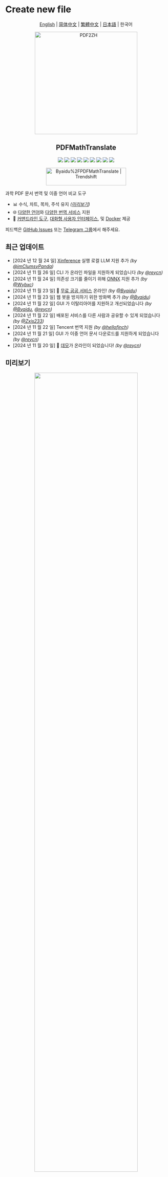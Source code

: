 # Create new file

<div align="center">

[English](../README.md) | [简体中文](README_zh-CN.md) | [繁體中文](README_zh-TW.md) | [日本語](README_ja-JP.md) | 한국어

<img src="./images/banner.png" width="320px"  alt="PDF2ZH"/>

<h2 id="title">PDFMathTranslate</h2>

<p>
  <!-- PyPI -->
  <a href="https://pypi.org/project/pdf2zh/">
    <img src="https://img.shields.io/pypi/v/pdf2zh"/></a>
  <a href="https://pepy.tech/projects/pdf2zh">
    <img src="https://static.pepy.tech/badge/pdf2zh"></a>
  <a href="https://hub.docker.com/repository/docker/byaidu/pdf2zh">
    <img src="https://img.shields.io/docker/pulls/byaidu/pdf2zh"></a>
  <!-- License -->
  <a href="./LICENSE">
    <img src="https://img.shields.io/github/license/Byaidu/PDFMathTranslate"/></a>
  <a href="https://huggingface.co/spaces/reycn/PDFMathTranslate-Docker">
    <img src="https://img.shields.io/badge/%F0%9F%A4%97-Online%20Demo-FF9E0D"/></a>
  <a href="https://www.modelscope.cn/studios/AI-ModelScope/PDFMathTranslate">
    <img src="https://img.shields.io/badge/ModelScope-Demo-blue"></a>
  <a href="https://github.com/Byaidu/PDFMathTranslate/pulls">
    <img src="https://img.shields.io/badge/contributions-welcome-green"/></a>
  <a href="https://gitcode.com/Byaidu/PDFMathTranslate/overview">
    <img src="https://gitcode.com/Byaidu/PDFMathTranslate/star/badge.svg"></a>
  <a href="https://t.me/+Z9_SgnxmsmA5NzBl">
    <img src="https://img.shields.io/badge/Telegram-2CA5E0?style=flat-squeare&logo=telegram&logoColor=white"/></a>
</p>

<a href="https://trendshift.io/repositories/12424" target="_blank"><img src="https://trendshift.io/api/badge/repositories/12424" alt="Byaidu%2FPDFMathTranslate | Trendshift" style="width: 250px; height: 55px;" width="250" height="55"/></a>

</div>

과학 PDF 문서 번역 및 이중 언어 비교 도구

- 📊 수식, 차트, 목차, 주석 유지 _([미리보기](#preview))_
- 🌐 [다양한 언어](#language)와 [다양한 번역 서비스](#services) 지원
- 🤖 [커맨드라인 도구](#usage), [대화형 사용자 인터페이스](#gui), 및 [Docker](#docker) 제공

피드백은 [GitHub Issues](https://github.com/Byaidu/PDFMathTranslate/issues) 또는 [Telegram 그룹](https://t.me/+Z9_SgnxmsmA5NzBl)에서 해주세요.

<h2 id="updates">최근 업데이트</h2>

- [2024 년 12 월 24 일] [Xinference](https://github.com/xorbitsai/inference) 실행 로컬 LLM 지원 추가 _(by [@imClumsyPanda](https://github.com/imClumsyPanda))_
- [2024 년 11 월 26 일] CLI 가 온라인 파일을 지원하게 되었습니다 _(by [@reycn](https://github.com/reycn))_
- [2024 년 11 월 24 일] 의존성 크기를 줄이기 위해 [ONNX](https://github.com/onnx/onnx) 지원 추가 _(by [@Wybxc](https://github.com/Wybxc))_
- [2024 년 11 월 23 일] 🌟 [무료 공공 서비스](#demo) 온라인! _(by [@Byaidu](https://github.com/Byaidu))_
- [2024 년 11 월 23 일] 웹 봇을 방지하기 위한 방화벽 추가 _(by [@Byaidu](https://github.com/Byaidu))_
- [2024 년 11 월 22 일] GUI 가 이탈리아어를 지원하고 개선되었습니다 _(by [@Byaidu](https://github.com/Byaidu), [@reycn](https://github.com/reycn))_
- [2024 년 11 월 22 일] 배포된 서비스를 다른 사람과 공유할 수 있게 되었습니다 _(by [@Zxis233](https://github.com/Zxis233))_
- [2024 년 11 월 22 일] Tencent 번역 지원 _(by [@hellofinch](https://github.com/hellofinch))_
- [2024 년 11 월 21 일] GUI 가 이중 언어 문서 다운로드를 지원하게 되었습니다 _(by [@reycn](https://github.com/reycn))_
- [2024 년 11 월 20 일] 🌟 [데모](#demo)가 온라인이 되었습니다! _(by [@reycn](https://github.com/reycn))_

<h2 id="preview">미리보기</h2>

<div align="center">
<img src="./images/preview.gif" width="80%"/>
</div>

<h2 id="demo">공공 서비스 🌟</h2>

### 무료 서비스 (<https://pdf2zh.com/>)

설치 없이 [무료 공공 서비스](https://pdf2zh.com/)를 온라인으로 사용해 볼 수 있습니다.

### 데모

설치 없이 [HuggingFace 의 데모](https://huggingface.co/spaces/reycn/PDFMathTranslate-Docker)와 [ModelScope 의 데모](https://www.modelscope.cn/studios/AI-ModelScope/PDFMathTranslate)를 사용해 볼 수 있습니다.
데모의 컴퓨팅 리소스가 제한되어 있으므로 남용하지 말아주세요.

<h2 id="install">설치 및 사용법</h2>

이 프로젝트를 사용하는 4 가지 방법을 제공합니다: [커맨드라인 도구](#cmd), [포터블](#portable), [GUI](#gui), 및 [Docker](#docker).

pdf2zh 실행에는 추가 모델 (`wybxc/DocLayout-YOLO-DocStructBench-onnx`) 이 필요합니다. 이 모델은 ModelScope 에서도 찾을 수 있습니다. 시작할 때 이 모델 다운로드에 문제가 있다면 다음 환경 변수를 사용하세요:

```shell
set HF_ENDPOINT=https://hf-mirror.com
```

PowerShell 사용자의 경우:

```shell
$env:HF_ENDPOINT = https://hf-mirror.com
```

<h3 id="cmd">방법 1. 커맨드라인 도구</h3>

1. Python 이 설치되어 있어야 합니다 (버전 3.10 <= 버전 <= 3.12)
2. 패키지를 설치합니다:

   ```bash
   pip install pdf2zh
   ```

3. 번역을 실행하고 [현재 작업 디렉토리](https://chatgpt.com/share/6745ed36-9acc-800e-8a90-59204bd13444)에 파일을 생성합니다:

   ```bash
   pdf2zh document.pdf
   ```

<h3 id="portable">방법 2. 포터블</h3>

Python 환경을 미리 설치할 필요가 없습니다.

[setup.bat](https://raw.githubusercontent.com/Byaidu/PDFMathTranslate/refs/heads/main/script/setup.bat)을 다운로드하고 더블클릭하여 실행합니다.

<h3 id="gui">방법 3. GUI</h3>

1. Python 이 설치되어 있어야 합니다 (버전 3.10 <= 버전 <= 3.12)
2. 패키지를 설치합니다:

   ```bash
   pip install pdf2zh
   ```

3. 브라우저에서 사용을 시작합니다:

   ```bash
   pdf2zh -i
   ```

4. 브라우저가 자동으로 시작되지 않으면 다음 URL 을 엽니다:

   ```bash
   http://localhost:7860/
   ```

   <img src="./images/gui.gif" width="500"/>

자세한 내용은 [GUI 문서](./README_GUI.md)를 참조하세요.

<h3 id="docker">방법 4. Docker</h3>

1. 풀하고 실행합니다:

   ```bash
   docker pull byaidu/pdf2zh
   docker run -d -p 7860:7860 byaidu/pdf2zh
   ```

2. 브라우저에서 엽니다:

   ```
   http://localhost:7860/
   ```

클라우드 서비스에서 Docker 배포용:

<div>
<a href="https://www.heroku.com/deploy?template=https://github.com/Byaidu/PDFMathTranslate">
  <img src="https://www.herokucdn.com/deploy/button.svg" alt="Deploy" height="26"></a>
<a href="https://render.com/deploy">
  <img src="https://render.com/images/deploy-to-render-button.svg" alt="Deploy to Koyeb" height="26"></a>
<a href="https://zeabur.com/templates/5FQIGX?referralCode=reycn">
  <img src="https://zeabur.com/button.svg" alt="Deploy on Zeabur" height="26"></a>
<a href="https://app.koyeb.com/deploy?type=git&builder=buildpack&repository=github.com/Byaidu/PDFMathTranslate&branch=main&name=pdf-math-translate">
  <img src="https://www.koyeb.com/static/images/deploy/button.svg" alt="Deploy to Koyeb" height="26"></a>
</div>

<h2 id="usage">고급 옵션</h2>

커맨드라인에서 번역 명령을 실행하여 현재 작업 디렉토리에 번역된 문서 `example-mono.pdf`와 이중 언어 문서 `example-dual.pdf`를 생성합니다. 기본적으로 Google 번역 서비스를 사용합니다. 더 많은 지원 번역 서비스는 [여기](https://github.com/Byaidu/PDFMathTranslate/blob/main/docs/ADVANCED.md#services)에서 찾을 수 있습니다.

<img src="./images/cmd.explained.png" width="580px"  alt="cmd"/>

다음 표에 참고용으로 모든 고급 옵션을 나열했습니다:

| 옵션           | 기능                                                                                                             | 예시                                           |
| -------------- | ---------------------------------------------------------------------------------------------------------------- | ---------------------------------------------- |
| files          | 로컬 파일                                                                                                        | `pdf2zh ~/local.pdf`                           |
| links          | 온라인 파일                                                                                                      | `pdf2zh http://arxiv.org/paper.pdf`            |
| `-i`           | [GUI 진입](#gui)                                                                                                 | `pdf2zh -i`                                    |
| `-p`           | [부분 문서 번역](#partial)                                                                                       | `pdf2zh example.pdf -p 1`                      |
| `-li`          | [소스 언어](#languages)                                                                                          | `pdf2zh example.pdf -li en`                    |
| `-lo`          | [대상 언어](#languages)                                                                                          | `pdf2zh example.pdf -lo zh`                    |
| `-s`           | [번역 서비스](#services)                                                                                         | `pdf2zh example.pdf -s deepl`                  |
| `-t`           | [멀티스레드](#threads)                                                                                           | `pdf2zh example.pdf -t 1`                      |
| `-o`           | 출력 디렉토리                                                                                                    | `pdf2zh example.pdf -o output`                 |
| `-f`, `-c`     | [예외](#exceptions)                                                                                              | `pdf2zh example.pdf -f "(MS.*)"`               |
| `--share`      | [gradio 공개 링크 얻기]                                                                                          | `pdf2zh -i --share`                            |
| `--authorized` | [[웹 인증 및 사용자 정의 인증 페이지 추가](https://github.com/Byaidu/PDFMathTranslate/blob/main/docs/ADVANCED.)] | `pdf2zh -i --authorized users.txt [auth.html]` |
| `--prompt`     | [사용자 정의 대형 모델 프롬프트 사용]                                                                            | `pdf2zh --prompt [prompt.txt]`                 |
| `--onnx`       | [사용자 정의 DocLayout-YOLO ONNX 모델 사용]                                                                      | `pdf2zh --onnx [onnx/model/path]`              |
| `--serverport` | [사용자 정의 WebUI 포트 사용]                                                                                    | `pdf2zh --serverport 7860`                     |
| `--dir`        | [배치 번역]                                                                                                      | `pdf2zh --dir /path/to/translate/`             |
| `--config`     | [구성 파일](https://github.com/Byaidu/PDFMathTranslate/blob/main/docs/ADVANCED.md#cofig)                         | `pdf2zh --config /path/to/config/config.json`  |

<h3 id="partial">전체 또는 부분 문서 번역</h3>

- **전체 번역**

```bash
pdf2zh example.pdf
```

- **부분 번역**

```bash
pdf2zh example.pdf -p 1-3,5
```

<h3 id="language">소스 언어와 대상 언어 지정</h3>

[Google Languages Codes](https://developers.google.com/admin-sdk/directory/v1/languages), [DeepL Languages Codes](https://developers.deepl.com/docs/resources/supported-languages) 참조

```bash
pdf2zh example.pdf -li en -lo ko
```

<h3 id="services">다른 서비스로 번역</h3>

다음 표는 각 번역 서비스에 필요한 [환경 변수](https://chatgpt.com/share/6734a83d-9d48-800e-8a46-f57ca6e8bcb4)를 보여줍니다. 각 서비스를 사용하기 전에 이러한 변수를 설정하세요.

| **번역기**          | **서비스**     | **환경 변수**                                                         | **기본값**                                               | **참고**                                                                                                                                                                                                   |
| ------------------- | -------------- | --------------------------------------------------------------------- | -------------------------------------------------------- | ---------------------------------------------------------------------------------------------------------------------------------------------------------------------------------------------------------- |
| **Google (기본)**   | `google`       | 없음                                                                  | N/A                                                      | 없음                                                                                                                                                                                                       |
| **Bing**            | `bing`         | 없음                                                                  | N/A                                                      | 없음                                                                                                                                                                                                       |
| **DeepL**           | `deepl`        | `DEEPL_AUTH_KEY`                                                      | `[Your Key]`                                             | [DeepL](https://support.deepl.com/hc/en-us/articles/360020695820-API-Key-for-DeepL-s-API) 참조                                                                                                             |
| **DeepLX**          | `deeplx`       | `DEEPLX_ENDPOINT`                                                     | `https://api.deepl.com/translate`                        | [DeepLX](https://github.com/OwO-Network/DeepLX) 참조                                                                                                                                                       |
| **Ollama**          | `ollama`       | `OLLAMA_HOST`, `OLLAMA_MODEL`                                         | `http://127.0.0.1:11434`, `gemma2`                       | [Ollama](https://github.com/ollama/ollama) 참조                                                                                                                                                            |
| **OpenAI**          | `openai`       | `OPENAI_BASE_URL`, `OPENAI_API_KEY`, `OPENAI_MODEL`                   | `https://api.openai.com/v1`, `[Your Key]`, `gpt-4o-mini` | [OpenAI](https://platform.openai.com/docs/overview) 참조                                                                                                                                                   |
| **AzureOpenAI**     | `azure-openai` | `AZURE_OPENAI_BASE_URL`, `AZURE_OPENAI_API_KEY`, `AZURE_OPENAI_MODEL` | `[Your Endpoint]`, `[Your Key]`, `gpt-4o-mini`           | [Azure OpenAI](https://learn.microsoft.com/zh-cn/azure/ai-services/openai/chatgpt-quickstart?tabs=command-line%2Cjavascript-keyless%2Ctypescript-keyless%2Cpython&pivots=programming-language-python) 참조 |
| **Zhipu**           | `zhipu`        | `ZHIPU_API_KEY`, `ZHIPU_MODEL`                                        | `[Your Key]`, `glm-4-flash`                              | [Zhipu](https://open.bigmodel.cn/dev/api/thirdparty-frame/openai-sdk) 참조                                                                                                                                 |
| **ModelScope**      | `modelscope`   | `MODELSCOPE_API_KEY`, `MODELSCOPE_MODEL`                              | `[Your Key]`, `Qwen/Qwen2.5-Coder-32B-Instruct`          | [ModelScope](https://www.modelscope.cn/docs/model-service/API-Inference/intro) 참조                                                                                                                        |
| **Silicon**         | `silicon`      | `SILICON_API_KEY`, `SILICON_MODEL`                                    | `[Your Key]`, `Qwen/Qwen2.5-7B-Instruct`                 | [SiliconCloud](https://docs.siliconflow.cn/quickstart) 참조                                                                                                                                                |
| **Gemini**          | `gemini`       | `GEMINI_API_KEY`, `GEMINI_MODEL`                                      | `[Your Key]`, `gemini-1.5-flash`                         | [Gemini](https://ai.google.dev/gemini-api/docs/openai) 참조                                                                                                                                                |
| **Azure**           | `azure`        | `AZURE_ENDPOINT`, `AZURE_API_KEY`                                     | `https://api.translator.azure.cn`, `[Your Key]`          | [Azure](https://docs.azure.cn/en-us/ai-services/translator/text-translation-overview) 참조                                                                                                                 |
| **Tencent**         | `tencent`      | `TENCENTCLOUD_SECRET_ID`, `TENCENTCLOUD_SECRET_KEY`                   | `[Your ID]`, `[Your Key]`                                | [Tencent](https://www.tencentcloud.com/products/tmt?from_qcintl=122110104) 참조                                                                                                                            |
| **Dify**            | `dify`         | `DIFY_API_URL`, `DIFY_API_KEY`                                        | `[Your DIFY URL]`, `[Your Key]`                          | [Dify](https://github.com/langgenius/dify) 참조, Dify 의 워크플로우 입력에서 lang_out, lang_in, text 세 변수를 정의해야 합니다.                                                                             |
| **AnythingLLM**     | `anythingllm`  | `AnythingLLM_URL`, `AnythingLLM_APIKEY`                               | `[Your AnythingLLM URL]`, `[Your Key]`                   | [anything-llm](https://github.com/Mintplex-Labs/anything-llm) 참조                                                                                                                                         |
| **Argos Translate** | `argos`        |                                                                       |                                                          | [argos-translate](https://github.com/argosopentech/argos-translate) 참조                                                                                                                                   |
| **Grok**            | `grok`         | `GORK_API_KEY`, `GORK_MODEL`                                          | `[Your GORK_API_KEY]`, `grok-2-1212`                     | [Grok](https://docs.x.ai/docs/overview) 참조                                                                                                                                                               |
| **DeepSeek**        | `deepseek`     | `DEEPSEEK_API_KEY`, `DEEPSEEK_MODEL`                                  | `[Your DEEPSEEK_API_KEY]`, `deepseek-chat`               | [DeepSeek](https://www.deepseek.com/) 참조                                                                                                                                                                 |
| **OpenAI-Liked**    | `openailiked` | `OPENAILIKED_BASE_URL`, `OPENAILIKED_API_KEY`, `OPENAILIKED_MODEL`       | `url`, `[Your Key]`, `model name`                        | 없음                                                                                                                                                                                                       |

위 표에 없는 OpenAI API 와 호환되는 대형 언어 모델의 경우, 표의 OpenAI 와 동일한 방식으로 환경 변수를 설정할 수 있습니다.

`-s service` 또는 `-s service:model`을 사용하여 번역 서비스를 지정합니다:

```bash
pdf2zh example.pdf -s openai:gpt-4o-mini
```

또는 환경 변수로 모델을 지정합니다:

```bash
set OPENAI_MODEL=gpt-4o-mini
pdf2zh example.pdf -s openai
```

PowerShell 사용자의 경우:

```shell
$env:OPENAI_MODEL = gpt-4o-mini
pdf2zh example.pdf -s openai
```

<h3 id="exceptions">예외 지정</h3>

정규식을 사용하여 보존해야 할 수식 폰트와 문자를 지정합니다:

```bash
pdf2zh example.pdf -f "(CM[^RT].*|MS.*|.*Ital)" -c "(\(|\||\)|\+|=|\d|[\u0080-\ufaff])"
```

기본적으로 `Latex`, `Mono`, `Code`, `Italic`, `Symbol` 및 `Math` 폰트를 보존합니다:

```bash
pdf2zh example.pdf -f "(CM[^R]|MS.M|XY|MT|BL|RM|EU|LA|RS|LINE|LCIRCLE|TeX-|rsfs|txsy|wasy|stmary|.*Mono|.*Code|.*Ital|.*Sym|.*Math)"
```

<h3 id="threads">스레드 수 지정</h3>

`-t`를 사용하여 번역에 사용할 스레드 수를 지정합니다:

```bash
pdf2zh example.pdf -t 1
```

<h3 id="prompt">사용자 정의 프롬프트</h3>

`--prompt`를 사용하여 LLM 에서 사용할 프롬프트를 지정합니다:

```bash
pdf2zh example.pdf -pr prompt.txt
```

`prompt.txt` 예시:

```txt
[
    {
        "role": "system",
        "content": "You are a professional,authentic machine translation engine.",
    },
    {
        "role": "user",
        "content": "Translate the following markdown source text to ${lang_out}. Keep the formula notation {{v*}} unchanged. Output translation directly without any additional text.\nSource Text: ${text}\nTranslated Text:",
    },
]
```

사용자 정의 프롬프트 파일에서는 다음 세 가지 변수를 사용할 수 있습니다:

| **변수**   | **내용**      |
| ---------- | ------------- |
| `lang_in`  | 소스 언어     |
| `lang_out` | 대상 언어     |
| `text`     | 번역할 텍스트 |

<h2 id="todo">API</h2>

### Python

```python
from pdf2zh import translate, translate_stream

params = {"lang_in": "en", "lang_out": "ko", "service": "google", "thread": 4}
file_mono, file_dual = translate(files=["example.pdf"], **params)[0]
with open("example.pdf", "rb") as f:
    stream_mono, stream_dual = translate_stream(stream=f.read(), **params)
```

### HTTP

```bash
pip install pdf2zh[backend]
pdf2zh --flask
pdf2zh --celery worker
```

```bash
curl http://localhost:11008/v1/translate -F "file=@example.pdf" -F "data={\"lang_in\":\"en\",\"lang_out\":\"ko\",\"service\":\"google\",\"thread\":4}"
{"id":"d9894125-2f4e-45ea-9d93-1a9068d2045a"}

curl http://localhost:11008/v1/translate/d9894125-2f4e-45ea-9d93-1a9068d2045a
{"info":{"n":13,"total":506},"state":"PROGRESS"}

curl http://localhost:11008/v1/translate/d9894125-2f4e-45ea-9d93-1a9068d2045a
{"state":"SUCCESS"}

curl http://localhost:11008/v1/translate/d9894125-2f4e-45ea-9d93-1a9068d2045a/mono --output example-mono.pdf

curl http://localhost:11008/v1/translate/d9894125-2f4e-45ea-9d93-1a9068d2045a/dual --output example-dual.pdf

curl http://localhost:11008/v1/translate/d9894125-2f4e-45ea-9d93-1a9068d2045a -X DELETE
```

<h2 id="acknowledgement">감사의 말</h2>

- 문서 병합: [PyMuPDF](https://github.com/pymupdf/PyMuPDF)
- 문서 파싱: [Pdfminer.six](https://github.com/pdfminer/pdfminer.six)
- 문서 추출: [MinerU](https://github.com/opendatalab/MinerU)
- 문서 미리보기: [Gradio PDF](https://github.com/freddyaboulton/gradio-pdf)
- 멀티스레드 번역: [MathTranslate](https://github.com/SUSYUSTC/MathTranslate)
- 레이아웃 파싱: [DocLayout-YOLO](https://github.com/opendatalab/DocLayout-YOLO)
- 문서 표준: [PDF Explained](https://zxyle.github.io/PDF-Explained/), [PDF Cheat Sheets](https://pdfa.org/resource/pdf-cheat-sheets/)
- 다국어 폰트: [Go Noto Universal](https://github.com/satbyy/go-noto-universal)

<h2 id="contrib">기여자</h2>

<a href="https://github.com/Byaidu/PDFMathTranslate/graphs/contributors">
  <img src="https://opencollective.com/PDFMathTranslate/contributors.svg?width=890&button=false" />
</a>

![Alt](https://repobeats.axiom.co/api/embed/dfa7583da5332a11468d686fbd29b92320a6a869.svg "Repobeats analytics image")

<h2 id="star_hist">스타 히스토리</h2>

<a href="https://star-history.com/#Byaidu/PDFMathTranslate&Date">
 <picture>
   <source media="(prefers-color-scheme: dark)" srcset="https://api.star-history.com/svg?repos=Byaidu/PDFMathTranslate&type=Date&theme=dark" />
   <source media="(prefers-color-scheme: light)" srcset="https://api.star-history.com/svg?repos=Byaidu/PDFMathTranslate&type=Date" />
   <img alt="Star History Chart" src="https://api.star-history.com/svg?repos=Byaidu/PDFMathTranslate&type=Date"/>
 </picture>
</a>
